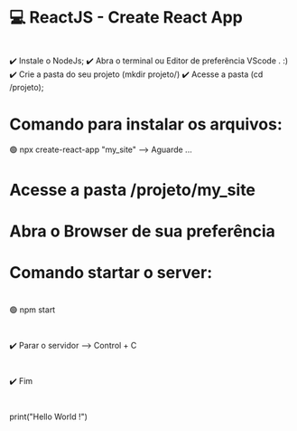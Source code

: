 # 💻 ReactJS - Create React App
# 
 ✔️ Instale o NodeJs;
 ✔️ Abra o terminal ou Editor de preferência VScode . :) </br>
 ✔️ Crie a pasta do seu projeto (mkdir projeto/)
 ✔️ Acesse a pasta (cd /projeto);

# Comando para instalar os arquivos:
 🟢 npx create-react-app "my_site" --> Aguarde ...

# Acesse a pasta /projeto/my_site
# Abra o Browser de sua preferência

# Comando startar o server:
#
 🟢 npm start
#
 ✔️ Parar o servidor --> Control + C
#
#
#
 ✔️ Fim
#
#
print("Hello World !")

